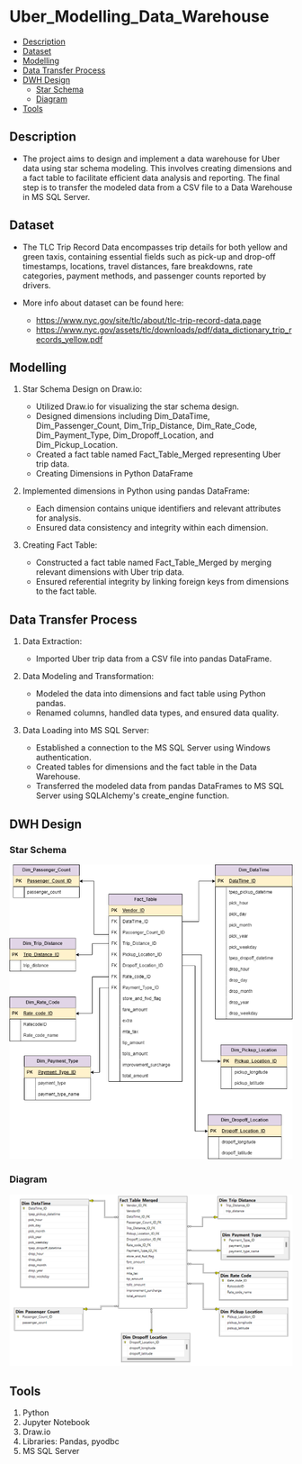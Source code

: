 # Uber_Modelling_Data_Warehouse

- [Description](#description)
- [Dataset](#Dataset)
- [Modelling](#Modelling)
- [Data Transfer Process](#Data-Transfer-Process)
- [DWH Design](#DWH-Design)
   - [Star Schema](#Star-Schema)
   - [Diagram](#Diagram)
- [Tools](#Tools)


## Description

- The project aims to design and implement a data warehouse for Uber data using star schema modeling. This involves creating dimensions and a fact table to facilitate efficient data analysis and reporting. The final step is to transfer the modeled data from a CSV file to a Data Warehouse in MS SQL Server.

## Dataset

- The TLC Trip Record Data encompasses trip details for both yellow and green taxis, containing essential fields such as pick-up and drop-off timestamps, locations, travel distances, fare breakdowns, rate categories, payment methods, and passenger counts reported by drivers.

- More info about dataset can be found here:
     - https://www.nyc.gov/site/tlc/about/tlc-trip-record-data.page
     - https://www.nyc.gov/assets/tlc/downloads/pdf/data_dictionary_trip_records_yellow.pdf


## Modelling

1) Star Schema Design on Draw.io:
   - Utilized Draw.io for visualizing the star schema design.
   - Designed dimensions including Dim_DataTime, Dim_Passenger_Count, Dim_Trip_Distance, Dim_Rate_Code, Dim_Payment_Type, Dim_Dropoff_Location, and Dim_Pickup_Location.
   - Created a fact table named Fact_Table_Merged representing Uber trip data.
   - Creating Dimensions in Python DataFrame

2) Implemented dimensions in Python using pandas DataFrame:
   - Each dimension contains unique identifiers and relevant attributes for analysis.
   - Ensured data consistency and integrity within each dimension.

3) Creating Fact Table:
   - Constructed a fact table named Fact_Table_Merged by merging relevant dimensions with Uber trip data.
   - Ensured referential integrity by linking foreign keys from dimensions to the fact table.

## Data Transfer Process

1) Data Extraction:
   - Imported Uber trip data from a CSV file into pandas DataFrame.

2) Data Modeling and Transformation:
   - Modeled the data into dimensions and fact table using Python pandas.
   - Renamed columns, handled data types, and ensured data quality.

3) Data Loading into MS SQL Server:
   - Established a connection to the MS SQL Server using Windows authentication.
   - Created tables for dimensions and the fact table in the Data Warehouse.
   - Transferred the modeled data from pandas DataFrames to MS SQL Server using SQLAlchemy's create_engine function.

## DWH Design

### Star Schema
![Demo Sample](https://github.com/Sandra-Essa/Uber_Modelling_Data_Warehouse/blob/main/Media/Modelling%20Schema.drawio.png)

### Diagram
![Demo Sample](https://github.com/Sandra-Essa/Uber_Modelling_Data_Warehouse/blob/main/Media/Modelling%20Schema.png)

## Tools

1. Python
2. Jupyter Notebook
3. Draw.io
4. Libraries: Pandas, pyodbc
5. MS SQL Server
